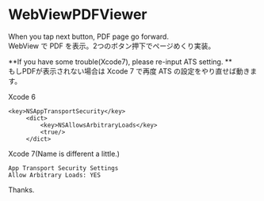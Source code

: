 # WebViewPDFViewer
When you tap next button, PDF page go forward.  
WebView で PDF を表示。2つのボタン押下でページめくり実装。  

**If you have some trouble(Xcode7), please re-input ATS setting. **  
もしPDFが表示されない場合は Xcode 7 で再度 ATS の設定をやり直せば動きます。  

Xcode 6

```
<key>NSAppTransportSecurity</key>
     <dict>
         <key>NSAllowsArbitraryLoads</key>
         <true/>
     </dict>
```

Xcode 7(Name is different a little.)

```
App Transport Security Settings
Allow Arbitrary Loads: YES

```

Thanks.
